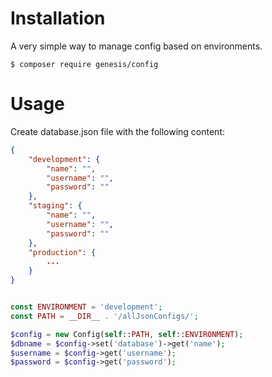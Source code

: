 Installation
=============

A very simple way to manage config based on environments.

```
$ composer require genesis/config
```

Usage
=====

Create database.json file with the following content:

```json
{
    "development": {
        "name": "",
        "username": "",
        "password": ""
    },
    "staging": {
        "name": "",
        "username": "",
        "password": ""
    },
    "production": {
        ...
    }
}
```

```php

const ENVIRONMENT = 'development';
const PATH = __DIR__ . '/allJsonConfigs/';

$config = new Config(self::PATH, self::ENVIRONMENT);
$dbname = $config->set('database')->get('name');
$username = $config->get('username');
$password = $config->get('password');

```